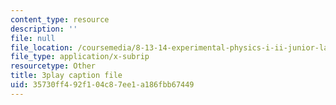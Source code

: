 ```yaml
---
content_type: resource
description: ''
file: null
file_location: /coursemedia/8-13-14-experimental-physics-i-ii-junior-lab-fall-2016-spring-2017/35730ff492f104c87ee1a186fbb67449_4sgPXcoN59w.srt
file_type: application/x-subrip
resourcetype: Other
title: 3play caption file
uid: 35730ff4-92f1-04c8-7ee1-a186fbb67449
---
```

